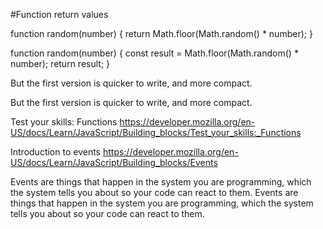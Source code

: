 #Function return values


function random(number) {
  return Math.floor(Math.random() * number);
}

function random(number) {
  const result = Math.floor(Math.random() * number);
  return result;
}

But the first version is quicker to write, and more compact.

But the first version is quicker to write, and more compact.

Test your skills: Functions
https://developer.mozilla.org/en-US/docs/Learn/JavaScript/Building_blocks/Test_your_skills:_Functions

Introduction to events
https://developer.mozilla.org/en-US/docs/Learn/JavaScript/Building_blocks/Events

Events are things that happen in the system you are programming, which the system tells you about so your code can react to them.
Events are things that happen in the system you are programming, which the system tells you about so your code can react to them.
